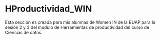 # HProductividad_WIN
Esta sección es creada para mis alumnas de Women IN de la BUAP
para la sesión 2 y 3 del modulo de Herramientas de productividad
del curso de Ciencias de datos.
